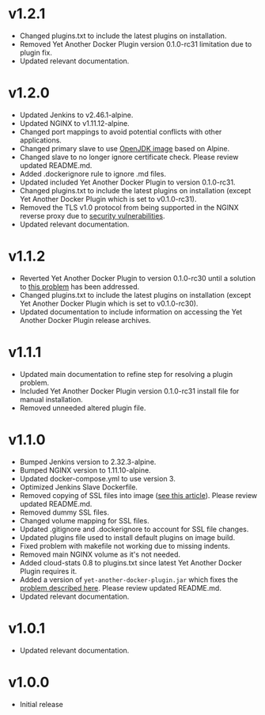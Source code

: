 # v1.2.1

- Changed plugins.txt to include the latest plugins on installation.
- Removed Yet Another Docker Plugin version 0.1.0-rc31 limitation due to plugin fix.
- Updated relevant documentation.

# v1.2.0

- Updated Jenkins to v2.46.1-alpine.
- Updated NGINX to v1.11.12-alpine.
- Changed port mappings to avoid potential conflicts with other applications.
- Changed primary slave to use [OpenJDK image](https://hub.docker.com/r/_/openjdk/) based on Alpine.
- Changed slave to no longer ignore certificate check. Please review updated README.md.
- Added .dockerignore rule to ignore .md files.
- Updated included Yet Another Docker Plugin to version 0.1.0-rc31.
- Changed plugins.txt to include the latest plugins on installation (except Yet Another Docker Plugin which is set to v0.1.0-rc31).
- Removed the TLS v1.0 protocol from being supported in the NGINX reverse proxy due to [security vulnerabilities](https://www.edgehosting.com/blog/2016/01/alternatives-for-tlsv1-and-sslv3-encryption/).
- Updated relevant documentation.

# v1.1.2

- Reverted Yet Another Docker Plugin to version 0.1.0-rc30 until a solution to [this problem](https://github.com/KostyaSha/yet-another-docker-plugin/issues/136) has been addressed.
- Changed plugins.txt to include the latest plugins on installation (except Yet Another Docker Plugin which is set to v0.1.0-rc30).
- Updated documentation to include information on accessing the Yet Another Docker Plugin release archives.

# v1.1.1

- Updated main documentation to refine step for resolving a plugin problem.
- Included Yet Another Docker Plugin version 0.1.0-rc31 install file for manual installation.
- Removed unneeded altered plugin file.

# v1.1.0

- Bumped Jenkins version to 2.32.3-alpine.
- Bumped NGINX version to 1.11.10-alpine.
- Updated docker-compose.yml to use version 3.
- Optimized Jenkins Slave Dockerfile.
- Removed copying of SSL files into image ([see this article](https://developer.atlassian.com/blog/2016/06/common-dockerfile-mistakes/)). Please review updated README.md.
- Removed dummy SSL files.
- Changed volume mapping for SSL files.
- Updated .gitignore and .dockerignore to account for SSL file changes.
- Updated plugins file used to install default plugins on image build.
- Fixed problem with makefile not working due to missing indents.
- Removed main NGINX volume as it's not needed.
- Added cloud-stats 0.8 to plugins.txt since latest Yet Another Docker Plugin requires it.
- Added a version of `yet-another-docker-plugin.jar` which fixes the [problem described here](https://github.com/KostyaSha/yet-another-docker-plugin/issues/132). Please review updated README.md.
- Updated relevant documentation.

# v1.0.1

- Updated relevant documentation.

# v1.0.0

- Initial release

